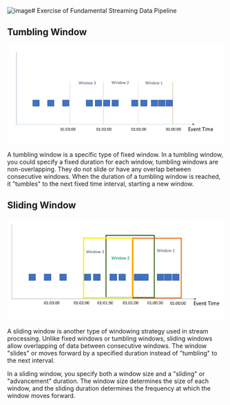 ![image](https://github.com/muhk01/game_event_streaming_analysis/assets/57218286/d8d99734-6b3d-4b54-8211-c1fb6508f792)# Exercise of Fundamental Streaming Data Pipeline

## Tumbling Window
![alt text](https://raw.githubusercontent.com/muhk01/game_event_streaming_analysis/main/exercise/img/fixed_window.PNG)

A tumbling window is a specific type of fixed window. In a tumbling window, you could specify a fixed duration for each window, tumbling windows are non-overlapping. They do not slide or have any overlap between consecutive windows. When the duration of a tumbling window is reached, it "tumbles" to the next fixed time interval, starting a new window.

## Sliding Window

![alt text](https://raw.githubusercontent.com/muhk01/game_event_streaming_analysis/main/exercise/img/sliding_window.PNG)

A sliding window is another type of windowing strategy used in stream processing. Unlike fixed windows or tumbling windows, sliding windows allow overlapping of data between consecutive windows. The window "slides" or moves forward by a specified duration instead of "tumbling" to the next interval.

In a sliding window, you specify both a window size and a "sliding" or "advancement" duration. The window size determines the size of each window, and the sliding duration determines the frequency at which the window moves forward.
